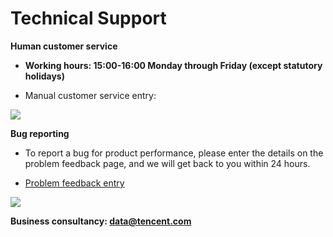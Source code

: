 ﻿# Technical Support

**Human customer service**
 
- **Working hours: 15:00-16:00 Monday through Friday (except statutory holidays)**

- Manual customer service entry:

![](/assets/人工客服.png)

**Bug reporting**

- To report a bug for product performance, please enter the details on the problem feedback page, and we will get back to you within 24 hours.

- [Problem feedback entry](http://xg.qq.com/app/ctr_feedback/index)

![](/assets/问题反馈.png)

**Business consultancy: data@tencent.com**

